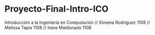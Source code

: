 # Proyecto-Final-Intro-ICO
Introducción a la Ingeniería en Computación // 
Ximena Rodríguez 1108 // 
Melissa Tapia 1108 //
Irene Maldonado 1108
